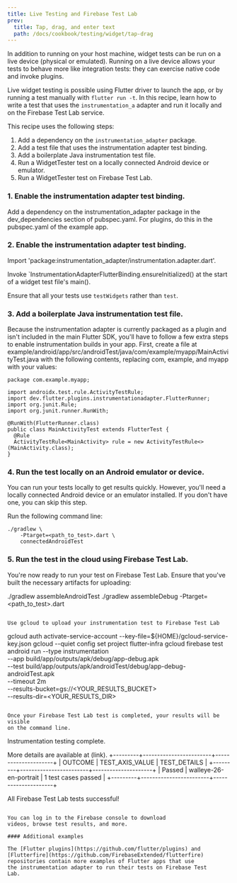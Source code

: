 ```yaml
---
title: Live Testing and Firebase Test Lab
prev:
  title: Tap, drag, and enter text
  path: /docs/cookbook/testing/widget/tap-drag
---
```


In addition to running on your host machine, widget tests can be
run on a live device (physical or emulated). Running on a live
device allows your tests to behave more like integration tests:
they can exercise native code and invoke plugins.

Live widget testing is possible using Flutter driver to launch the
app, or by running a test manually with `flutter run -t`.
In this recipe, learn how to write a test that uses the
`instrumentation_a` adapter and run it locally and on the Firebase
Test Lab service.

This recipe uses the following steps:

  1. Add a dependency on the `instrumentation_adapter` package.
  2. Add a test file that uses the instrumentation adapter test binding.
  3. Add a boilerplate Java instrumentation test file.
  4. Run a WidgetTester test on a locally connected Android device or emulator.
  5. Run a WidgetTester test on Firebase Test Lab.

### 1. Enable the instrumentation adapter test binding.

Add a dependency on the instrumentation_adapter package in the dev_dependencies section of
pubspec.yaml. For plugins, do this in the pubspec.yaml of the example app.

### 2. Enable the instrumentation adapter test binding.

Import 'package:instrumentation_adapter/instrumentation.adapter.dart'.

Invoke `InstrumentationAdapterFlutterBinding.ensureInitialized() at the
start of a widget test file's main().

Ensure that all your tests use `testWidgets` rather than `test`.

### 3. Add a boilerplate Java instrumentation test file.

Because the instrumentation adapter is currently packaged as a plugin and isn't
included in the main Flutter SDK, you'll have to follow a few extra steps to enable
instrumentation builds in your app. First, create a file at
example/android/app/src/androidTest/java/com/example/myapp/MainActivityTest.java
with the following contents, replacing com, example, and myapp with your values:

```
package com.example.myapp;

import androidx.test.rule.ActivityTestRule;
import dev.flutter.plugins.instrumentationadapter.FlutterRunner;
import org.junit.Rule;
import org.junit.runner.RunWith;

@RunWith(FlutterRunner.class)
public class MainActivityTest extends FlutterTest {
  @Rule
  ActivityTestRule<MainActivity> rule = new ActivityTestRule<>(MainActivity.class);
}
```

### 4. Run the test locally on an Android emulator or device.

You can run your tests locally to get results quickly. However, you'll need a
locally connected Android device or an emulator installed. If you don't have one,
you can skip this step.

Run the following command line:

```
./gradlew \
    -Ptarget=<path_to_test>.dart \
    connectedAndroidTest
```

### 5. Run the test in the cloud using Firebase Test Lab.

You're now ready to run your test on Firebase Test Lab. Ensure that you've built
the necessary artifacts for uploading:

./gradlew assembleAndroidTest
./gradlew assembleDebug -Ptarget=<path_to_test>.dart
```

Use gcloud to upload your instrumentation test to Firebase Test Lab

```
gcloud auth activate-service-account --key-file=${HOME}/gcloud-service-key.json
gcloud --quiet config set project flutter-infra
gcloud firebase test android run --type instrumentation \
  --app build/app/outputs/apk/debug/app-debug.apk \
  --test build/app/outputs/apk/androidTest/debug/app-debug-androidTest.apk\
  --timeout 2m \
  --results-bucket=gs://<YOUR_RESULTS_BUCKET> \
  --results-dir=<YOUR_RESULTS_DIR>
```

Once your Firebase Test Lab test is completed, your results will be visible
on the command line.

```
Instrumentation testing complete.

More details are available at (link).
+---------+------------------------+---------------------+
| OUTCOME |    TEST_AXIS_VALUE     |     TEST_DETAILS    |
+---------+------------------------+---------------------+
| Passed  | walleye-26-en-portrait | 1 test cases passed |
+---------+------------------------+---------------------+

All Firebase Test Lab tests successful!
```

You can log in to the Firebase console to download
videos, browse test results, and more.

#### Additional examples

The [Flutter plugins](https://github.com/flutter/plugins) and
[Flutterfire](https://github.com/FirebaseExtended/flutterfire)
repositories contain more examples of Flutter apps that use
the instrumentation adapter to run their tests on Firebase Test
Lab.
